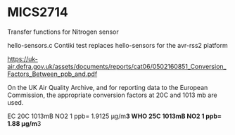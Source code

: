 # MICS2714
Transfer functions for Nitrogen sensor


hello-sensors.c Contiki test replaces hello-sensors for the avr-rss2 platform


https://uk-air.defra.gov.uk/assets/documents/reports/cat06/0502160851_Conversion_Factors_Between_ppb_and.pdf


On the UK Air Quality Archive, and for reporting data to the European 
Commission, the appropriate conversion factors at 20C and 1013 mb are used. 

EC  20C 1013mB  NO2 1 ppb= 1.9125 μg/m**3 
WHO 25C 1013mB  NO2 1 ppb= 1.88   μg/m**3 
